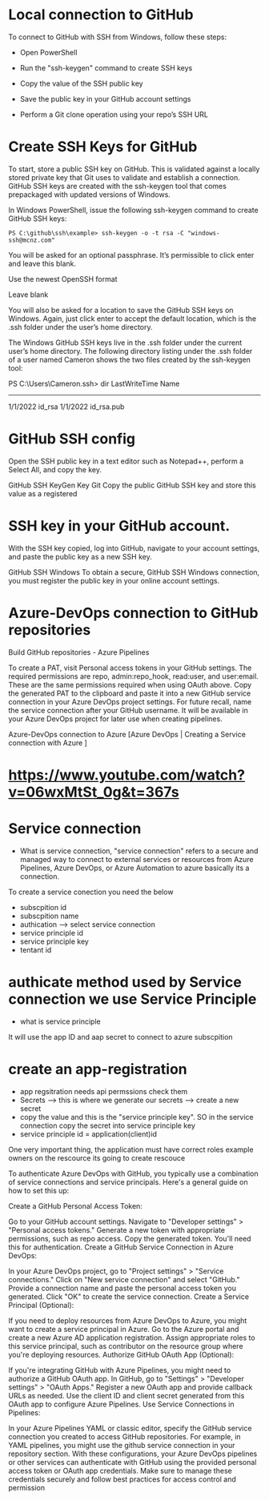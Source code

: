 # Local connection to GitHub
To connect to GitHub with SSH from Windows, follow these steps:

- Open PowerShell

- Run the "ssh-keygen" command to create SSH keys

- Copy the value of the SSH public key

- Save the public key in your GitHub account settings

- Perform a Git clone operation using your repo’s SSH URL

# Create SSH Keys for GitHub

To start, store a public SSH key on GitHub. This is validated against a locally stored private key that Git uses to validate and establish a connection. GitHub SSH keys are created with the ssh-keygen tool that comes prepackaged with updated versions of Windows.

In Windows PowerShell, issue the following ssh-keygen command to create GitHub SSH keys:
```t
PS C:\github\ssh\example> ssh-keygen -o -t rsa -C "windows-ssh@mcnz.com"
```
You will be asked for an optional passphrase. It’s permissible to click enter and leave this blank.


Use the newest OpenSSH format

Leave blank

You will also be asked for a location to save the GitHub SSH keys on Windows. Again, just click enter to accept the default location, which is the .ssh folder under the user’s home directory.

The Windows GitHub SSH keys live in the .ssh folder under the current user’s home directory. The following directory listing under the .ssh folder of a user named Cameron shows the two files created by the ssh-keygen tool:



PS C:\Users\Cameron\.ssh> dir
LastWriteTime      Name
-------------      ----
1/1/2022           id_rsa
1/1/2022           id_rsa.pub

# GitHub SSH config

Open the SSH public key in a text editor such as Notepad++, perform a Select All, and copy the key.

GitHub SSH KeyGen Key Git
Copy the public GitHub SSH key and store this value as a registered

# SSH key in your GitHub account.

With the SSH key copied, log into GitHub, navigate to your account settings, and paste the public key as a new SSH key.

GitHub SSH Windows
To obtain a secure, GitHub SSH Windows connection, you must register the public key in your online account settings.


# Azure-DevOps connection to GitHub repositories
Build GitHub repositories - Azure Pipelines 

To create a PAT, visit Personal access tokens in your GitHub settings. The required permissions are repo, admin:repo_hook, read:user, and user:email. These are the same permissions required when using OAuth above. Copy the generated PAT to the clipboard and paste it into a new GitHub service connection in your Azure DevOps project settings. For future recall, name the service connection after your GitHub username. It will be available in your Azure DevOps project for later use when creating pipelines.


Azure-DevOps connection to Azure 
[Azure DevOps | Creating a Service connection with Azure ]
# https://www.youtube.com/watch?v=06wxMtSt_0g&t=367s

# Service connection 
- What is service connection, 
"service connection" refers to a secure and managed way to connect to external services or resources from Azure Pipelines, Azure DevOps, or Azure Automation to azure basically its a connection.

To create a service conection you need the below

- subscpition id 
- subscpition name
- authication --> select service connection
- service principle id
- service principle key
- tentant id 


# authicate method used by Service connection we use Service Principle 
- what is service principle

It will use the app ID and aap secret to connect to azure subscpition 


# create an app-registration
- app regsitration needs api permssions check them 
- Secrets --> this is where we generate our secrets --> create a new secret 
- copy the value and this is the "service principle key". SO in the service connection copy the secret into service principle key
- service principle id = application(client)id 

One very important thing,  the application must have correct roles example owners on the rescource its going to create rescouce 




To authenticate Azure DevOps with GitHub, you typically use a combination of service connections and service principals. Here's a general guide on how to set this up:

Create a GitHub Personal Access Token:

Go to your GitHub account settings.
Navigate to "Developer settings" > "Personal access tokens."
Generate a new token with appropriate permissions, such as repo access.
Copy the generated token. You'll need this for authentication.
Create a GitHub Service Connection in Azure DevOps:

In your Azure DevOps project, go to "Project settings" > "Service connections."
Click on "New service connection" and select "GitHub."
Provide a connection name and paste the personal access token you generated.
Click "OK" to create the service connection.
Create a Service Principal (Optional):

If you need to deploy resources from Azure DevOps to Azure, you might want to create a service principal in Azure.
Go to the Azure portal and create a new Azure AD application registration.
Assign appropriate roles to this service principal, such as contributor on the resource group where you're deploying resources.
Authorize GitHub OAuth App (Optional):

If you're integrating GitHub with Azure Pipelines, you might need to authorize a GitHub OAuth app.
In GitHub, go to "Settings" > "Developer settings" > "OAuth Apps."
Register a new OAuth app and provide callback URLs as needed.
Use the client ID and client secret generated from this OAuth app to configure Azure Pipelines.
Use Service Connections in Pipelines:

In your Azure Pipelines YAML or classic editor, specify the GitHub service connection you created to access GitHub repositories.
For example, in YAML pipelines, you might use the github service connection in your repository section.
With these configurations, your Azure DevOps pipelines or other services can authenticate with GitHub using the provided personal access token or OAuth app credentials. Make sure to manage these credentials securely and follow best practices for access control and permission


